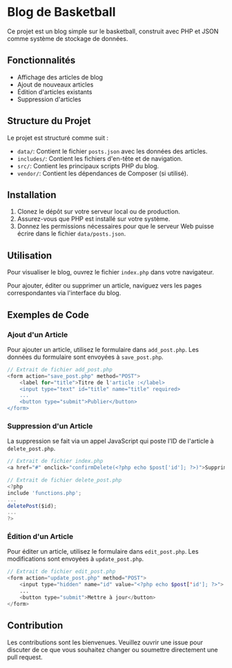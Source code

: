 # Blog de Basketball

Ce projet est un blog simple sur le basketball, construit avec PHP et JSON comme système de stockage de données.

## Fonctionnalités

- Affichage des articles de blog
- Ajout de nouveaux articles
- Édition d'articles existants
- Suppression d'articles

## Structure du Projet

Le projet est structuré comme suit :

- `data/`: Contient le fichier `posts.json` avec les données des articles.
- `includes/`: Contient les fichiers d'en-tête et de navigation.
- `src/`: Contient les principaux scripts PHP du blog.
- `vendor/`: Contient les dépendances de Composer (si utilisé).

## Installation

1. Clonez le dépôt sur votre serveur local ou de production.
2. Assurez-vous que PHP est installé sur votre système.
3. Donnez les permissions nécessaires pour que le serveur Web puisse écrire dans le fichier `data/posts.json`.

## Utilisation

Pour visualiser le blog, ouvrez le fichier `index.php` dans votre navigateur.

Pour ajouter, éditer ou supprimer un article, naviguez vers les pages correspondantes via l'interface du blog.

## Exemples de Code

### Ajout d'un Article

Pour ajouter un article, utilisez le formulaire dans `add_post.php`. Les données du formulaire sont envoyées à `save_post.php`.

~~~php
// Extrait de fichier add_post.php
<form action="save_post.php" method="POST">
    <label for="title">Titre de l'article :</label>
    <input type="text" id="title" name="title" required>
    ...
    <button type="submit">Publier</button>
</form>
~~~

### Suppression d'un Article

La suppression se fait via un appel JavaScript qui poste l'ID de l'article à `delete_post.php`.

~~~javascript
// Extrait de fichier index.php
<a href="#" onclick="confirmDelete(<?php echo $post['id']; ?>)">Supprimer</a>

// Extrait de fichier delete_post.php
<?php
include 'functions.php';
...
deletePost($id);
...
?>
~~~

### Édition d'un Article

Pour éditer un article, utilisez le formulaire dans `edit_post.php`. Les modifications sont envoyées à `update_post.php`.

~~~php
// Extrait de fichier edit_post.php
<form action="update_post.php" method="POST">
    <input type="hidden" name="id" value="<?php echo $post['id']; ?>">
    ...
    <button type="submit">Mettre à jour</button>
</form>
~~~

## Contribution

Les contributions sont les bienvenues. Veuillez ouvrir une issue pour discuter de ce que vous souhaitez changer ou soumettre directement une pull request.
